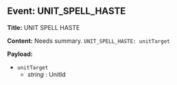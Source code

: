 ## Event: UNIT_SPELL_HASTE

**Title:** UNIT SPELL HASTE

**Content:**
Needs summary.
`UNIT_SPELL_HASTE: unitTarget`

**Payload:**
- `unitTarget`
  - *string* : UnitId